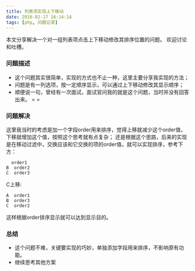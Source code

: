 ```yaml
---
title: 列表项实现上下移动
date: 2016-02-17 16:14:14
tags: [php, 问题记录]
---
```

本文分享解决一个对一组列表项点击上下移动修改其排序位置的问题。
欢迎讨论和吐槽。

### 问题描述
- 这个问题其实很简单，实现的方式也不止一种，这里主要分享我实现的方法；
- 问题是有一列选项，按一定顺序显示，可以通过上下移动修改其显示顺序；
- 顺便说一句，曾经有一次面试，面试官问我的就是这个问题，当时并没有回答出来。 = =
### 问题解决
这里我当时的考虑是加一个字段order用来排序，觉得上移就减少这个order值，下移就增加这个值，按照这个思考就有点复杂；
还是根据这个思路，后来的实现是在移动过滤中，交换应该和它交换的项的order值，就可以实现排序，参考下方：
```$xslt
  order1
B  order2
C  order3
```
C上移:
```$xslt
A  order1
B  order3
C  order2
```
这样根据order排序显示就可以达到显示目的。

### 总结
- 这个问题不难，关键要实现的巧妙，单独添加字段用来排序，不影响原有功能。
- 继续思考其他方案
